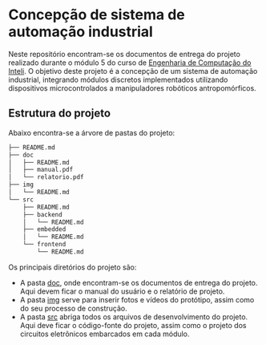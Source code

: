 # Concepção de sistema de automação industrial

Neste repositório encontram-se os documentos de entrega do projeto realizado durante o módulo 5 do curso de [Engenharia de Computação do Inteli](https://www.inteli.edu.br/engenharia-da-computacao/). O objetivo deste projeto é a concepção de um sistema de automação industrial, integrando módulos discretos implementados utilizando dispositivos microcontrolados a manipuladores robóticos antropomórficos.

## Estrutura do projeto

Abaixo encontra-se a árvore de pastas do projeto:

``` bash
├── README.md
├── doc
│   ├── README.md
│   ├── manual.pdf
│   └── relatorio.pdf
├── img
│   └── README.md
└── src
    ├── README.md
    ├── backend
    │   └── README.md
    ├── embedded
    │   └── README.md
    └── frontend
        └── README.md
```

Os principais diretórios do projeto são: 
- A pasta [doc](./doc), onde encontram-se os documentos de entrega do projeto. Aqui devem ficar o manual do usuário e o relatório de projeto. 
- A pasta [img](./img) serve para inserir fotos e vídeos do protótipo, assim como do seu processo de construção.
- A pasta [src](./src) abriga todos os arquivos de desenvolvimento do projeto. Aqui deve ficar o código-fonte do projeto, assim como o projeto dos circuitos eletrônicos embarcados em cada módulo.
